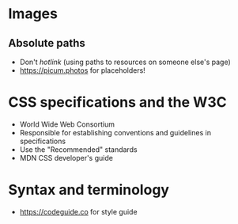 # Images

## Absolute paths

* Don't _hotlink_ (using paths to resources on someone else's page)
* https://picum.photos for placeholders!

# CSS specifications and the W3C

* World Wide Web Consortium
* Responsible for establishing conventions and guidelines in
  specifications
* Use the "Recommended" standards
* MDN CSS developer's guide

# Syntax and terminology

* https://codeguide.co for style guide


